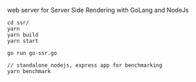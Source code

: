 web server for Server Side Rendering with GoLang and NodeJs


```
cd ssr/
yarn
yarn build
yarn start
```

```
go run go-ssr.go
```

```
// standalone nodejs, express app for benchmarking
yarn benchmark
```
